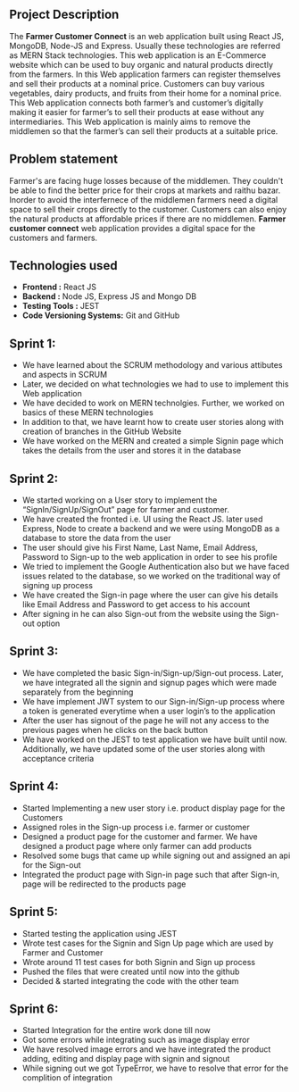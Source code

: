 ## Project Description

The **Farmer Customer Connect** is an web application built using React JS, MongoDB, Node-JS and Express. Usually these technologies are referred as MERN Stack technologies. This web application is an E-Commerce website which can be used to buy organic and natural products directly from the farmers. In this Web application farmers can register themselves and sell their products at a nominal price. Customers can buy various vegetables, dairy products, and fruits from their home for a nominal price. This Web application connects both farmer’s and customer’s digitally making it easier for farmer’s to sell their products at ease without any intermediaries. This Web application is mainly aims to remove the middlemen so that the farmer’s can sell their products at a suitable price.

## Problem statement

Farmer's are facing huge losses because of the middlemen. They couldn't be able to find the better price for their crops at markets and raithu bazar. Inorder to avoid the interfernece of the middlemen farmers need a digital space to sell their crops directly to the customer. Customers can also enjoy the natural products at affordable prices if there are no middlemen. **Farmer customer connect** web application provides a digital space for the customers and farmers.

## Technologies used

* **Frontend :** React JS
* **Backend :** Node JS, Express JS and Mongo DB
* **Testing Tools :** JEST  
* **Code Versioning Systems:** Git and GitHub  
  

## Sprint 1:

* We have learned about the SCRUM methodology and various attibutes and aspects in SCRUM 
* Later, we decided on what technologies we had to use to implement this Web application
* We have decided to work on MERN technolgies. Further, we worked on basics of these MERN technologies
* In addition to that, we have learnt how to create user stories along with creation of branches in the GitHub Website
* We have worked on the MERN and created a simple Signin page which takes the details from the user and stores it in the database

## Sprint 2:

* We started working on a User story to implement the “SignIn/SignUp/SignOut” page for farmer and customer. 
* We have created the fronted i.e. UI using the React JS. later used Express, Node to create a backend and we were using MongoDB as a database to store the data from the user
* The user should give his First Name, Last Name, Email Address, Password to Sign-up to the web application in order to see his profile
* We tried to implement the Google Authentication also but we have faced issues related to the database, so we worked on the traditional way of signing up process
* We have created the Sign-in page where the user can give his details like Email Address and Password to get access to his account
* After signing in he can also Sign-out from the website using the Sign-out option

## Sprint 3:

* We have completed the basic Sign-in/Sign-up/Sign-out process. Later, we have integrated all the signin and signup pages which were made separately from the beginning 
* We have implement JWT system to our Sign-in/Sign-up process where a token is generated everytime when a user login’s to the application
* After the user has signout of the page he will not any access to the previous pages when he clicks on the back button
* We have worked on the JEST to test application we have built until now. Additionally, we have updated some of the user stories along with acceptance criteria


## Sprint 4:

* Started Implementing a new user story i.e. product display page for the Customers
* Assigned roles in the Sign-up process i.e. farmer or customer
* Designed a product page for the customer and farmer. We have designed a product page where only farmer can add products
* Resolved some bugs that came up while signing out and assigned an api for the Sign-out
* Integrated the product page with Sign-in page such that after Sign-in, page will be redirected to the products page 


## Sprint 5:
* Started testing the application using JEST
* Wrote test cases for the Signin and Sign Up page which are used by Farmer and Customer
* Wrote around 11 test cases for both Signin and Sign up process
* Pushed the files that were created until now into the github
* Decided & started integrating the code with the other team

## Sprint 6:
* Started Integration for the entire work done till now
* Got some errors while integrating such as image display error
* We have resolved image errors and we have integrated the product adding, editing and display page with signin and signout
* While signing out we got TypeError, we have to resolve that error for the complition of integration
